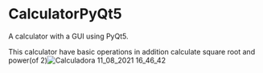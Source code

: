 # CalculatorPyQt5

A calculator with a GUI using PyQt5.

This calculator have basic operations in addition calculate square root and power(of 2)![Calculadora 11_08_2021 16_46_42](https://user-images.githubusercontent.com/79917420/129093403-49c60c57-3d13-4103-b107-e1e7538374c3.png)

